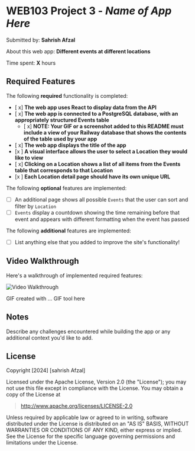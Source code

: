 # WEB103 Project 3 - *Name of App Here*

Submitted by: **Sahrish Afzal**

About this web app: **Different events at different locations**

Time spent: **X** hours

## Required Features

The following **required** functionality is completed:

<!-- Make sure to check off completed functionality below -->

- [ x] **The web app uses React to display data from the API**
- [ x] **The web app is connected to a PostgreSQL database, with an appropriately structured Events table**
  - [ x] **NOTE: Your GIF or a screenshot added to this README must include a view of your Railway database that shows the contents of the table used by your app**
- [ x] **The web app displays the title of the app**
- [x ] **A visual interface allows the user to select a Location they would like to view**
- [ x] **Clicking on a Location shows a list of all items from the Events table that corresponds to that Location**
- [x ] **Each Location detail page should have its own unique URL**

The following **optional** features are implemented:

- [ ] An additional page shows all possible `Events` that the user can sort and filter by `Location`
- [ ] `Events` display a countdown showing the time remaining before that event and appears with different formatting when the event has passed

The following **additional** features are implemented:

- [ ] List anything else that you added to improve the site's functionality!

## Video Walkthrough

Here's a walkthrough of implemented required features:

<img src='http://i.imgur.com/link/to/your/gif/file.gif' title='Video Walkthrough' width='' alt='Video Walkthrough' />

<!-- Replace this with whatever GIF tool you used! -->
GIF created with ...  GIF tool here
<!-- Recommended tools:
[Kap](https://getkap.co/) for macOS
[ScreenToGif](https://www.screentogif.com/) for Windows
[peek](https://github.com/phw/peek) for Linux. -->

## Notes

Describe any challenges encountered while building the app or any additional context you'd like to add.

## License

Copyright [2024] [sahrish Afzal]

Licensed under the Apache License, Version 2.0 (the "License"); you may not use this file except in compliance with the License. You may obtain a copy of the License at

> http://www.apache.org/licenses/LICENSE-2.0

Unless required by applicable law or agreed to in writing, software distributed under the License is distributed on an "AS IS" BASIS, WITHOUT WARRANTIES OR CONDITIONS OF ANY KIND, either express or implied. See the License for the specific language governing permissions and limitations under the License.

